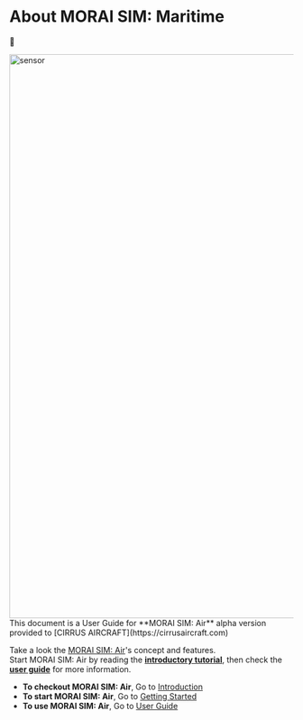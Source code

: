 # About MORAI SIM: Maritime

:clap:

<img src="./img/intro2.png" style="width: 1000px; height: auto;" alt="sensor">
<Br>
This document is a User Guide for **MORAI SIM: Air** alpha version provided to [CIRRUS AIRCRAFT](https://cirrusaircraft.com)

Take a look the [MORAI SIM: Air]'s concept and features.  <br>
Start MORAI SIM: Air by reading the **[introductory tutorial]**, then check the **[user guide]** for more information.

[MORAI SIM: Air]: intro/morai-simair.md
[introductory tutorial]: getting-started/
[user guide]: user-guide/

<div class="text-center">
<ul>
  <li>
   <b>To checkout MORAI SIM: Air</b>, Go to <a href="intro/morai-simair" class="btn btn-primary" role="button">Introduction</a>
  </li>
  <li>
    <b>To start MORAI SIM: Air</b>, Go to <a href="getting-started/" class="btn btn-primary" role="button">Getting Started</a>
  </li>
  <li>
    <b>To use MORAI SIM: Air</b>, Go to <a href="user-guide/" class="btn btn-primary" role="button">User Guide</a>
  </li>
</ul>
</div>